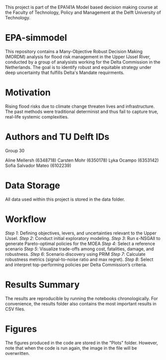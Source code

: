 This project is part of the EPA141A Model based decision making course at the Faculty of Technology, Policy and Management at the Delft University of Technology.

# EPA-simmodel
This repository contains a Many-Objective Robust Decision Making (MORDM) analysis for flood risk management in the Upper IJssel River, conducted by a group of analysists working for the Delta Commission in the Netherlands. The goal is to identify robust and equitable strategy under deep uncertainty that fulfills Delta's Mandate requirments. 

# Motivation 
Rising flood risks due to climate change threaten lives and infrastructure. The past methods were traditional determinist and thus fail to capture true, real-life systemic complexities. 

# Authors and TU Delft IDs

Group 30 

Aline Mellersh (6348718)
Carsten Mohr (6350178)
Lyka Ocampo (6353142)
Sofia Salvador Mateo (6102239)

# Data Storage 

All data used within this project is stored in the data folder.


# Workflow

*Step 1*: Defining objectives, levers, and uncertainties relevant to the Upper IJssel.
*Step 2*: Conduct initial exploratory modeling.
*Step 3*: Run ε-NSGAII to generate Pareto-optimal policies for the MOEA 
*Step 4*: Select a reference scenario
*Step 5*: Visualize trade-offs among cost, fatalities, damage, and robustness.
*Step 6*: Scenario discovery using PRIM
*Step 7*: Calculate robustness metrics (signal-to-noise ratio and max regret).
*Step 8*: Select and interpret top-performing policies per Delta Commission’s criteria.

# Results Summary
The results are reproducible by running the notebooks chronologically. For convenience, the results folder also contains the most important results in CSV files.

# Figures 
The figures produced in the code are stored in the "Plots" folder. However, note that when the code is run again, the image in the file will be overwritten.
